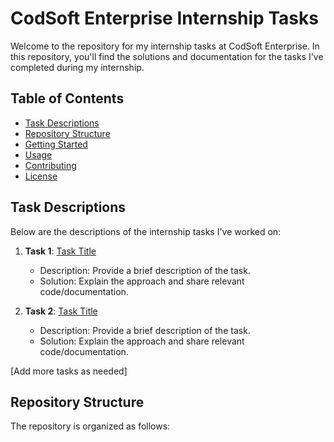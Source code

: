 # CodSoft Enterprise Internship Tasks

Welcome to the repository for my internship tasks at CodSoft Enterprise. In this repository, you'll find the solutions and documentation for the tasks I've completed during my internship.

## Table of Contents

- [Task Descriptions](#task-descriptions)
- [Repository Structure](#repository-structure)
- [Getting Started](#getting-started)
- [Usage](#usage)
- [Contributing](#contributing)
- [License](#license)

## Task Descriptions

Below are the descriptions of the internship tasks I've worked on:

1. **Task 1**: [Task Title](link_to_task1.md)
   - Description: Provide a brief description of the task.
   - Solution: Explain the approach and share relevant code/documentation.

2. **Task 2**: [Task Title](link_to_task2.md)
   - Description: Provide a brief description of the task.
   - Solution: Explain the approach and share relevant code/documentation.

[Add more tasks as needed]

## Repository Structure

The repository is organized as follows:

